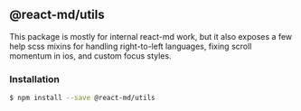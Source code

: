 ## @react-md/utils

This package is mostly for internal react-md work, but it also exposes a few
help scss mixins for handling right-to-left languages, fixing scroll momentum in
ios, and custom focus styles.

### Installation

```sh
$ npm install --save @react-md/utils
```
